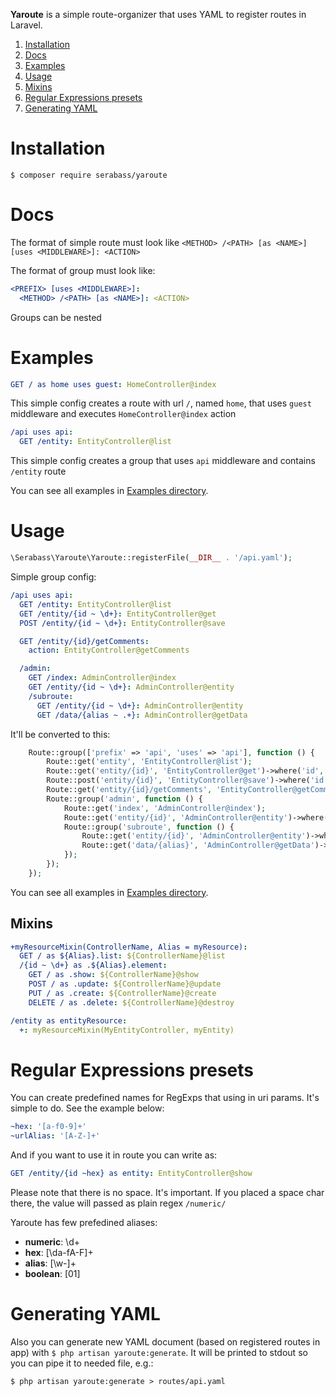 **Yaroute** is a simple route-organizer that uses YAML to register routes in Laravel.

1. [Installation](#installation)
2. [Docs](#docs)
3. [Examples](#examples)
4. [Usage](#usage)
5. [Mixins](#mixins)
6. [Regular Expressions presets](#regular-expressions-presets)
7. [Generating YAML](#generating-yaml)

# Installation
` $ composer require serabass/yaroute `

# Docs
The format of simple route must look like `<METHOD> /<PATH> [as <NAME>] [uses <MIDDLEWARE>]: <ACTION>`

The format of group must look like:

```yaml
<PREFIX> [uses <MIDDLEWARE>]:
  <METHOD> /<PATH> [as <NAME>]: <ACTION>
```

Groups can be nested

# Examples

```yaml
GET / as home uses guest: HomeController@index
```
This simple config creates a route with url `/`, named `home`, that uses `guest` middleware and executes
    `HomeController@index` action


```yaml
/api uses api:
  GET /entity: EntityController@list
```

This simple config creates a group that uses `api` middleware and contains `/entity` route

You can see all examples in [Examples directory](./examples).

# Usage

```php
\Serabass\Yaroute\Yaroute::registerFile(__DIR__ . '/api.yaml');
```

Simple group config:
```yaml
/api uses api:
  GET /entity: EntityController@list
  GET /entity/{id ~ \d+}: EntityController@get
  POST /entity/{id ~ \d+}: EntityController@save

  GET /entity/{id}/getComments:
    action: EntityController@getComments

  /admin:
    GET /index: AdminController@index
    GET /entity/{id ~ \d+}: AdminController@entity
    /subroute:
      GET /entity/{id ~ \d+}: AdminController@entity
      GET /data/{alias ~ .+}: AdminController@getData
```

It'll be converted to this:
```php
    Route::group(['prefix' => 'api', 'uses' => 'api'], function () {
        Route::get('entity', 'EntityController@list');
        Route::get('entity/{id}', 'EntityController@get')->where('id', '\d+');
        Route::post('entity/{id}', 'EntityController@save')->where('id', '\d+');
        Route::get('entity/{id}/getComments', 'EntityController@getComments')->where('id', '\d+');
        Route::group('admin', function () {
            Route::get('index', 'AdminController@index');
            Route::get('entity/{id}', 'AdminController@entity')->where('id', '\d+');
            Route::group('subroute', function () {
                Route::get('entity/{id}', 'AdminController@entity')->where('id', '\d+');
                Route::get('data/{alias}', 'AdminController@getData')->where('alias', '.+');
            });
        });
    });
```

You can see all examples in [Examples directory](./examples).

## Mixins

```yaml
+myResourceMixin(ControllerName, Alias = myResource):
  GET / as ${Alias}.list: ${ControllerName}@list
  /{id ~ \d+} as .${Alias}.element:
    GET / as .show: ${ControllerName}@show
    POST / as .update: ${ControllerName}@update
    PUT / as .create: ${ControllerName}@create
    DELETE / as .delete: ${ControllerName}@destroy

/entity as entityResource:
  +: myResourceMixin(MyEntityController, myEntity)
```

# Regular Expressions presets

You can create predefined names for RegExps that using in uri params.
It's simple to do. See the example below:

```yaml
~hex: '[a-f0-9]+'
~urlAlias: '[A-Z-]+'
```

And if you want to use it in route you can write as:
```yaml
GET /entity/{id ~hex} as entity: EntityController@show
```

Please note that there is no space. It's important. If you placed a space char there, 
the value will passed as plain regex `/numeric/`

Yaroute has few prefedined aliases:

* **numeric**: \d+
* **hex**: [\da-fA-F]+
* **alias**: [\w-]+
* **boolean**: [01]

# Generating YAML

Also you can generate new YAML document (based on registered routes in app)
 with `$ php artisan yaroute:generate`.
It will be printed to stdout so you can pipe it to needed file, e.g.:

`$ php artisan yaroute:generate > routes/api.yaml`
